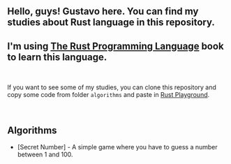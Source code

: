 ## Hello, guys! Gustavo here. You can find my studies about <b>Rust</b> language in this repository.

## I'm using [The Rust Programming Language](https://doc.rust-lang.org/book/) book to learn this language.

<br>

If you want to see some of my studies, you can clone this repository and copy some code from folder `algorithms` and paste in [Rust Playground](https://play.rust-lang.org/).

<br>

## Algorithms

- [Secret Number] - A simple game where you have to guess a number between 1 and 100.
